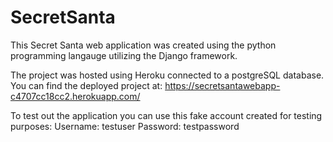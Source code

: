 # SecretSanta
This Secret Santa web application was created using the python programming langauge utilizing the Django framework.

The project was hosted using Heroku connected to a postgreSQL database. You can find the deployed project at:
https://secretsantawebapp-c4707cc18cc2.herokuapp.com/

To test out the application you can use this fake account created for testing purposes:
Username: testuser
Password: testpassword
